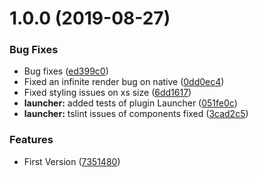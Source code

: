# 1.0.0 (2019-08-27)

### Bug Fixes

-   Bug fixes ([ed399c0](https://github.com/BlueBaseJS/plugin-launcher/commit/ed399c0))
-   Fixed an infinite render bug on native ([0dd0ec4](https://github.com/BlueBaseJS/plugin-launcher/commit/0dd0ec4))
-   Fixed styling issues on xs size ([6dd1617](https://github.com/BlueBaseJS/plugin-launcher/commit/6dd1617))
-   **launcher:** added tests of plugin Launcher ([051fe0c](https://github.com/BlueBaseJS/plugin-launcher/commit/051fe0c))
-   **launcher:** tslint issues of components fixed ([3cad2c5](https://github.com/BlueBaseJS/plugin-launcher/commit/3cad2c5))

### Features

-   First Version ([7351480](https://github.com/BlueBaseJS/plugin-launcher/commit/7351480))
